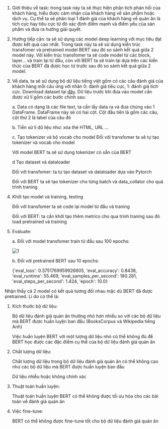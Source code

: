 
1. Giới thiệu về task: trong task này ta sẽ thực hiện phân tích phản hồi của khách hàng, hiểu được cảm nhận của khách hàng về sản phẩm hoặc dịch vụ. Cụ thể ta sẽ phân loại 1 đánh giá của khách hàng về quán ăn là tích cực hay tiêu cực từ đó xác định điểm mạnh và điểm yếu của sản phẩm và đưa ra hướng giải quyết. 

2. Hướng tiếp cận: ta sẽ sử dụng các model deep learning với mục tiêu đạt được kết quả cao nhất. Trong task này ta sẽ sử dụng kiến trúc transfomer và pretrained model BERT sau đó so sánh kết quả giữa 2 model này. Với kiến trúc transfomer ta sẽ code model từ các block, layer... và train lại từ đầu, còn với BERT ta sẽ train lại dựa trên các kiến thức của BERT đã được học từ trước sau đó so sánh kết quả giữa 2 model. 

3. Về data, ta sẽ sử dụng bộ dữ liệu tiếng việt gồm có các câu đánh giá của khách hàng mỗi câu ứng với nhãn 0: đánh giá tiêu cực, 1: đánh giá tich cực. Download dataset tại <a href="https://github.com/congnghia0609/ntc-scv.git">đây</a>. Dữ liệu trước khi đưa vào model cần được xử lí gồm các bước chính sau:

   a. Data có dạng là các file text, ta cần lấy data ra và đưa chúng vào 1 DataFrame. DataFrame này sẽ có hai cột. Cột đầu tiên là gồm các câu, cột thứ 2 là label của câu đó 

   b. Tiền xử lí dữ liệu như: xóa thẻ HTML, URL ...

   c. Tạo tokenizer và bộ vocab cho model
      Đối với transfomer ta sẽ tự tạo tokenizer và vocab cho model
   
      Với model BERT ta sẽ sử dụng tokenizer có sẵn của BERT

   d Tạo dataset và dataloader
   
      Đối với transfomer: ta tự tạo dataset và dataloader dựa vào Pytorch
   
      Đối với BERT ta sẽ tạo tokenizer cho từng batch và data_collator cho quá trình traning

4. Khởi tạo model và training, testing

   Đối với transfomer ta sẽ code lại model từ đầu và traning

   Đối với BERT: ta cần khởi tạo thêm metrics cho qua trình traning sau đó load pretrained và training 

5. Evaluate:
   
   a. Đối với model transfomer train từ đầu sau 100 epochs:
   
   ![1](https://github.com/PhamTrinhDuc/Text-Classification-using-Transformer-and-Pretrained-BERT/assets/127647215/6c442e11-d125-4548-be35-4cd8e98952dd)

   b. Đối với pretrained BERT sau 10 epochs:

   {'eval_loss': 0.3751769959926605,
    'eval_accuracy': 0.8438,
    'eval_runtime': 55.469,
    'eval_samples_per_second': 180.281,
    'eval_steps_per_second': 1.424,
    'epoch': 10.0}


Nhận thấy cả 2 model có kết quả tương đối nhau mặc dù BERT đã được pretrained. Lí do có thể là: 

1. Kích thước bộ dữ liệu:

   Bộ dữ liệu đánh giá quán ăn thường nhỏ hơn nhiều so với các bộ dữ liệu mà BERT được huấn luyện ban đầu (BooksCorpus và Wikipedia tiếng Anh)
   
   Việc huấn luyện BERT với một lượng dữ liệu nhỏ có thể không đủ để BERT học được các đặc điểm cụ thể của bộ dữ liệu đánh giá quán ăn

2. Chất lượng dữ liệu:

   Chất lượng dữ liệu trong bộ dữ liệu đánh giá quán ăn có thể không cao như các bộ dữ liệu mà BERT được huấn luyện ban đầu
   
   Dữ liệu nhiễu hoặc không chính xác

3. Thuật toán huấn luyện:

   Thuật toán huấn luyện BERT có thể không được tối ưu hóa cho các bài toán về đánh giá quán ăn
   
4. Việc fine-tune:

   BERT có thể không được fine-tune tốt cho bộ dữ liệu đánh giá quán ăn
   



   

